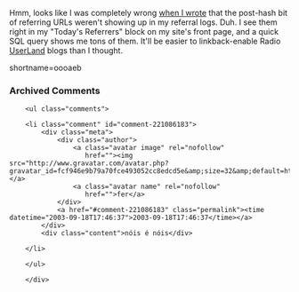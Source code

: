 <p>Hmm, looks like I was completely wrong <a href="http://www.decafbad.com/news_archives/000150.phtml">when I wrote</a> that the post-hash bit of referring URLs weren't showing up in my referral logs.  Duh.  I see them right in my "Today's Referrers" block on my site's front page, and a quick SQL query shows me tons of them.  It'll be easier to linkback-enable Radio <a href="http://www.decafbad.com/twiki/bin/view/Main/UserLand">UserLand</a> blogs than I thought.</p>
<!--more-->
shortname=oooaeb

<div id="comments" class="comments archived-comments">
            <h3>Archived Comments</h3>
            
        <ul class="comments">
            
        <li class="comment" id="comment-221086183">
            <div class="meta">
                <div class="author">
                    <a class="avatar image" rel="nofollow" 
                       href=""><img src="http://www.gravatar.com/avatar.php?gravatar_id=fcf946e9b79a70fce493052cc8edcd5e&amp;size=32&amp;default=http://mediacdn.disqus.com/1320279820/images/noavatar32.png"/></a>
                    <a class="avatar name" rel="nofollow" 
                       href="">fer</a>
                </div>
                <a href="#comment-221086183" class="permalink"><time datetime="2003-09-18T17:46:37">2003-09-18T17:46:37</time></a>
            </div>
            <div class="content">nóis é nóis</div>
            
        </li>
    
        </ul>
    
        </div>
    